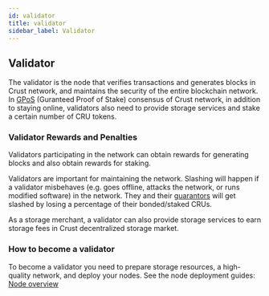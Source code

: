 ```yaml
---
id: validator
title: validator
sidebar_label: Validator
---
```


## Validator

The validator is the node that verifies transactions and generates blocks in Crust network, and maintains the security of the entire blockchain network. In [GPoS](GPoS.md) (Guranteed Proof of Stake) consensus of Crust network, in addition to staying online, validators also need to provide storage services and stake a certain number of CRU tokens.

### Validator Rewards and Penalties

Validators participating in the network can obtain rewards for generating blocks and also obtain rewards for staking.


Validators are important for maintaining the network. Slashing will happen if a validator misbehaves (e.g. goes offline, attacks the network, or runs modified software) in the network. They and their [guarantors](guarantor.md) will get slashed by losing a percentage of their bonded/staked CRUs. 



As a storage merchant, a validator can also provide storage services to earn storage fees in Crust decentralized storage market.

### How to become a validator

To become a validator you need to prepare storage resources, a high-quality network, and deploy your nodes. See the node deployment guides: [Node overview](node-overview.md)

